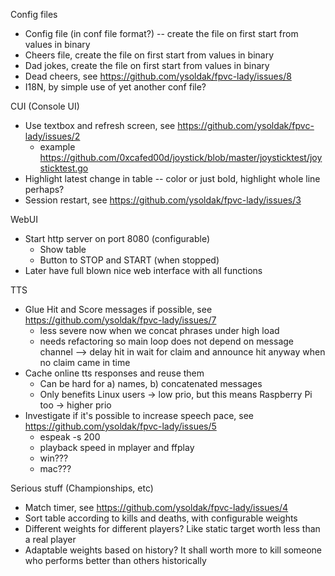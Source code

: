 Config files
- Config file (in conf file format?) -- create the file on first start from values in binary
- Cheers file, create the file on first start from values in binary
- Dad jokes, create the file on first start from values in binary
- Dead cheers, see https://github.com/ysoldak/fpvc-lady/issues/8
- I18N, by simple use of yet another conf file?

CUI (Console UI)
- Use textbox and refresh screen, see https://github.com/ysoldak/fpvc-lady/issues/2
  - example https://github.com/0xcafed00d/joystick/blob/master/joysticktest/joysticktest.go
- Highlight latest change in table -- color or just bold, highlight whole line perhaps?
- Session restart, see https://github.com/ysoldak/fpvc-lady/issues/3

WebUI
- Start http server on port 8080 (configurable)
  - Show table
  - Button to STOP and START (when stopped)
- Later have full blown nice web interface with all functions

TTS
- Glue Hit and Score messages if possible, see https://github.com/ysoldak/fpvc-lady/issues/7
  - less severe now when we concat phrases under high load
  - needs refactoring so main loop does not depend on message channel --> delay hit in wait for claim and announce hit anyway when no claim came in time
- Cache online tts responses and reuse them
  - Can be hard for a) names, b) concatenated messages
  - Only benefits Linux users -> low prio, but this means Raspberry Pi too -> higher prio
- Investigate if it's possible to increase speech pace, see https://github.com/ysoldak/fpvc-lady/issues/5
  - espeak -s 200
  - playback speed in mplayer and ffplay
  - win???
  - mac???

Serious stuff (Championships, etc)
- Match timer, see https://github.com/ysoldak/fpvc-lady/issues/4
- Sort table according to kills and deaths, with configurable weights
- Different weights for different players? Like static target worth less than a real player
- Adaptable weights based on history? It shall worth more to kill someone who performs better than others historically
